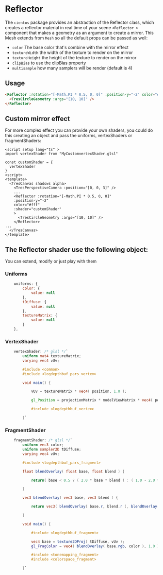 # Reflector

The `cientos` package provides an abstraction of the Reflector class, which creates a reflector material in real time of your scene `<Reflector >` component that makes a geometry as an argument to create a mirror. This Mesh extends from `Mesh` so all the default props can be passed as well:

- `color` The base color that's combine with the mirror effect
- `textureWidth` the width of the texture to render on the mirror
- `textureHeight` the height of the texture to render on the mirror
- `clipBias` to use the clipBias property
- `multisample` how many samplers will be render (default is 4)

## Usage

```html
<Reflector :rotation="[-Math.PI * 0.5, 0, 0]" :position-y="-2" color="#fff">
  <TresCircleGeometry :args="[10, 10]" />
</Reflector>
```

## Custom mirror effect

For more complex effect you can provide your own shaders, you could do this creating an object and pass the uniforms, vertexShaders or fragmentShaders:

```vue{3}
<script setup lang="ts" >
import vertexShader from "MyCustomvertexShader.glsl"

const customShader = {
  vertexShader
}
<script>
<template>
  <TresCanvas shadows alpha>
    <TresPerspectiveCamera :position="[0, 0, 3]" />
    ...
    <Reflector :rotation="[-Math.PI * 0.5, 0, 0]" 
    :position-y="-2" 
    color="#fff"
    :shader="customShader"
    >
      <TresCircleGeometry :args="[10, 10]" />
    </Reflector>
...
  </TresCanvas>
</template>
```

## The Reflector shader use the following object:

You can extend, modify or just play with them

### Uniforms

```js
	uniforms: {
		color: {
			value: null
		},
		tDiffuse: {
			value: null
		},
		textureMatrix: {
			value: null
		}
	},
```
### VertexShader
```glsl
	vertexShader: /* glsl */`
		uniform mat4 textureMatrix;
		varying vec4 vUv;

		#include <common>
		#include <logdepthbuf_pars_vertex>

		void main() {

			vUv = textureMatrix * vec4( position, 1.0 );

			gl_Position = projectionMatrix * modelViewMatrix * vec4( position, 1.0 );

			#include <logdepthbuf_vertex>

		}`
```
### FragmentShader
```glsl
	fragmentShader: /* glsl */`
		uniform vec3 color;
		uniform sampler2D tDiffuse;
		varying vec4 vUv;

		#include <logdepthbuf_pars_fragment>

		float blendOverlay( float base, float blend ) {

			return( base < 0.5 ? ( 2.0 * base * blend ) : ( 1.0 - 2.0 * ( 1.0 - base ) * ( 1.0 - blend ) ) );

		}

		vec3 blendOverlay( vec3 base, vec3 blend ) {

			return vec3( blendOverlay( base.r, blend.r ), blendOverlay( base.g, blend.g ), blendOverlay( base.b, blend.b ) );

		}

		void main() {

			#include <logdepthbuf_fragment>

			vec4 base = texture2DProj( tDiffuse, vUv );
			gl_FragColor = vec4( blendOverlay( base.rgb, color ), 1.0 );

			#include <tonemapping_fragment>
			#include <colorspace_fragment>

		}`
```
